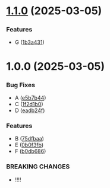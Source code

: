 # [1.1.0](https://github.com/simonseyock/test-release/compare/v1.0.0...v1.1.0) (2025-03-05)


### Features

* G ([1b3a431](https://github.com/simonseyock/test-release/commit/1b3a4318b2d408fb89ab21eeafc3446d69ed163e))

# 1.0.0 (2025-03-05)


### Bug Fixes

* A ([e5b7b44](https://github.com/simonseyock/test-release/commit/e5b7b446bb74197fb6d40b9c14f357839aee1a67))
* C ([1f2d1b0](https://github.com/simonseyock/test-release/commit/1f2d1b045bdca4cdf4ba74312ab378e07aae2242))
* D ([eadb24f](https://github.com/simonseyock/test-release/commit/eadb24f470b12ff6b0fd760361c4733655aeca62))


### Features

* B ([75dfbaa](https://github.com/simonseyock/test-release/commit/75dfbaab154d88fa43e8694c27b0af5e7abd06ad))
* E ([0b0f3fb](https://github.com/simonseyock/test-release/commit/0b0f3fbcc30773bd4e0c48090b4eda715c7c9298))
* F ([b0db686](https://github.com/simonseyock/test-release/commit/b0db686207d7ab8599656b7ac4b5931c304df8db))


### BREAKING CHANGES

* !!!!
